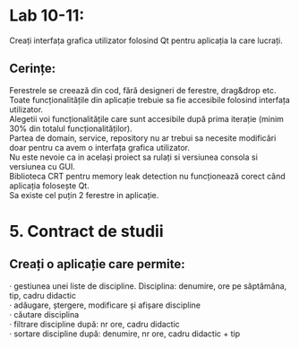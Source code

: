 # Lab 10-11: 
 Creați interfața grafica utilizator folosind Qt pentru aplicația la care lucrați.<br>

## Cerințe:
Ferestrele se creează din cod, fără designeri de ferestre, drag&drop etc.<br>
Toate funcționalitățile din aplicație trebuie sa fie accesibile folosind interfața utilizator.<br> Alegetii voi 
funcționalitățile care sunt accesibile după prima iterație (minim 30% din totalul funcționalităților).<br>
Partea de domain, service, repository nu ar trebui sa necesite modificări doar pentru ca avem o 
interfața grafica utilizator.<br> Nu este nevoie ca in același proiect sa rulați si versiunea consola si 
versiunea cu GUI.<br>
Biblioteca CRT pentru memory leak detection nu funcționează corect când aplicația folosește Qt.<br>
Sa existe cel puțin 2 ferestre in aplicație.

#
# 5. Contract de studii
## Creați o aplicație care permite:
· gestiunea unei liste de discipline. Disciplina: denumire, ore pe săptămâna, tip, cadru 
didactic <br>
· adăugare, ștergere, modificare și afișare discipline <br>
· căutare disciplina <br>
· filtrare discipline după: nr ore, cadru didactic <br>
· sortare discipline după: denumire, nr ore, cadru didactic + tip <br>
